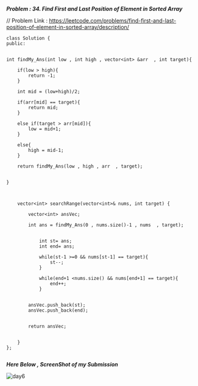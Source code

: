 
***Problem : 34. Find First and Last Position of Element in Sorted Array***

// Problem Link : https://leetcode.com/problems/find-first-and-last-position-of-element-in-sorted-array/description/

```
class Solution {
public:


int findMy_Ans(int low , int high , vector<int> &arr  , int target){

    if(low > high){
        return -1; 
    }

    int mid = (low+high)/2;

    if(arr[mid] == target){
        return mid;
    }

    else if(target > arr[mid]){
        low = mid+1;
    }

    else{
        high = mid-1;
    }

    return findMy_Ans(low , high , arr  , target);


}



    vector<int> searchRange(vector<int>& nums, int target) {
        
        vector<int> ansVec;

        int ans = findMy_Ans(0 , nums.size()-1 , nums  , target);


            int st= ans;
            int end= ans;

            while(st-1 >=0 && nums[st-1] == target){
                st--;
            }

            while(end+1 <nums.size() && nums[end+1] == target){
                end++;
            }


        ansVec.push_back(st);
        ansVec.push_back(end);
        

        return ansVec;


    }
};


```


***Here Below , ScreenShot of my Submission***


![day6](https://user-images.githubusercontent.com/109462762/193415805-d8cc498d-edad-428d-a9c2-0652247e0df6.jpg)